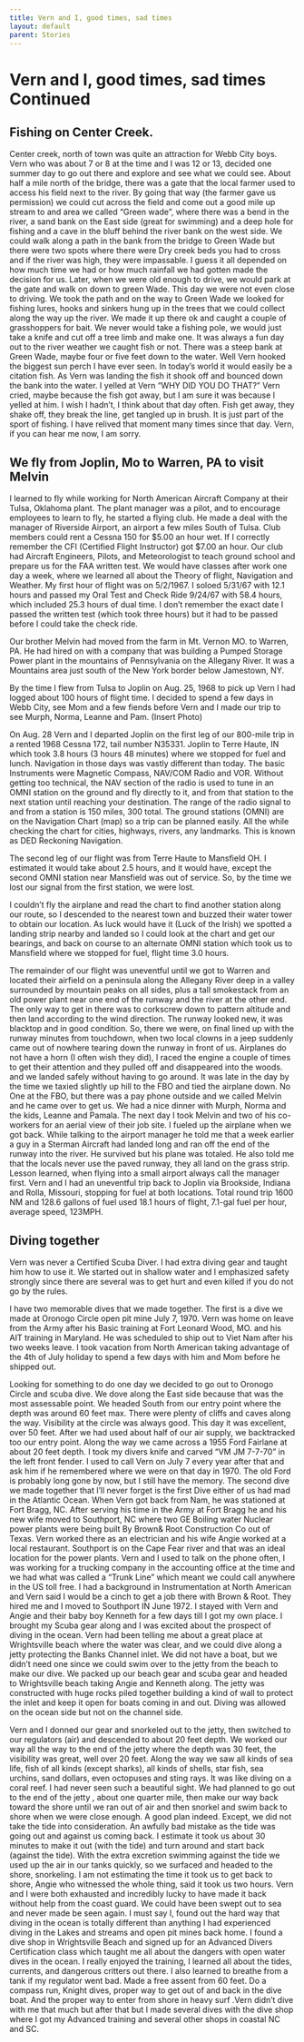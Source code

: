 ```yaml
---
title: Vern and I, good times, sad times
layout: default
parent: Stories
---
```


# Vern and I, good times, sad times Continued

## Fishing on Center Creek.

Center creek, north of town was quite an attraction for Webb City boys.  Vern who was about 7 or 8 at the time and I was 12 or 13, decided one summer day to go out there and explore and see what we could see.  About half a mile north of the bridge, there was a gate that the local farmer used to access his field next to the river.  By going that way (the farmer gave us permission) we could cut across the field and come out a good mile up stream to and area we called “Green wade”, where there was a bend in the river, a sand bank on the East side (great for swimming) and a deep hole for  fishing  and a cave in the bluff behind the river bank on the west side.  We could walk along a path in the bank from the bridge to Green Wade but there were two spots where there were Dry creek beds you had to cross and if the river was high, they were impassable. I guess it all depended on how much time we had or how much rainfall we had gotten made the decision for us. Later, when we were old enough to drive, we would park at the gate and walk on down to green Wade.  This day we were not even close to driving.  We took the path and on the way to Green Wade we looked for fishing lures, hooks and sinkers hung up in the trees that we could collect along the way up the river.  We made it up there ok and caught a couple of grasshoppers for bait. We never would take a fishing pole, we would just take a knife and cut off a tree limb and make one. It was always a fun day out to the river weather we caught fish or not. There was a steep bank at Green Wade, maybe four or five feet down to the water.  Well Vern hooked the biggest sun perch I have ever seen.  In today’s world it would easily be a citation fish. As Vern was landing the fish it shook off and bounced down the bank into the water. I yelled at Vern “WHY DID YOU DO THAT?” Vern cried, maybe because the fish got away, but I am sure it was because I yelled at him. I wish I hadn’t, I think about that day often. Fish get away, they shake off, they break the line, get tangled up in brush.  It is just part of the sport of fishing. I have relived that moment many times since that day. Vern, if you can hear me now, I am sorry.


## We fly from Joplin, Mo to Warren, PA to visit Melvin

I learned to fly while working for North American Aircraft Company at their Tulsa, Oklahoma plant. The plant manager was a pilot, and to encourage employees to learn to fly, he started a flying club.  He made a deal with the manager of Riverside Airport, an airport a few miles South of Tulsa. Club members could rent a Cessna 150 for $5.00 an hour wet. If I correctly remember the CFI (Certified Flight Instructor) got $7.00 an hour. Our club had Aircraft Engineers, Pilots, and Meteorologist to teach ground school and prepare us for the FAA written test. We would have classes after work one day a week, where we learned all about the Theory of flight, Navigation and Weather. My first hour of flight was on 5/2/1967. I soloed 5/31/67 with 12.1 hours and passed my Oral Test and Check Ride 9/24/67 with 58.4 hours, which included 25.3 hours of dual time. I don’t remember the exact date I passed the written test (which took three hours) but it had to be passed before I could take the check ride.

Our brother Melvin had moved from the farm in Mt. Vernon MO. to Warren, PA. He had hired on with a company that was building a Pumped Storage Power plant in the mountains of Pennsylvania on the Allegany River. It was a Mountains area just south of the New York border below Jamestown, NY.

By the time I flew from Tulsa to Joplin on Aug. 25, 1968 to pick up Vern I had logged about 100 hours of flight time. I decided to spend a few days in Webb City, see Mom and a few fiends before Vern and I made our trip to see Murph, Norma, Leanne and Pam.  (Insert Photo)

On Aug. 28 Vern and I departed Joplin on the first leg of our 800-mile trip in a rented 1968 Cessna 172, tail number N35331. Joplin to Terre Haute, IN which took 3.8 hours (3 hours 48 minutes) where we stopped for fuel and lunch. 
Navigation in those days was vastly different than today.  The basic Instruments were Magnetic Compass, NAV/COM Radio and VOR. Without getting too technical, the NAV section of the radio is used to tune in an OMNI station on the ground and fly directly to it, and from that station to the next station until reaching your destination. The range of the radio signal to and from a station is 150 miles, 300 total.   The ground stations (OMNI) are on the Navigation Chart (map) so a trip can be planned easily. All the while checking the chart for cities, highways, rivers, any landmarks. This is known as DED Reckoning Navigation.

The second leg of our flight was from Terre Haute to Mansfield OH. I estimated it would take about 2.5 hours, and it would have, except the second OMNI station near Mansfield was out of service.  So, by the time we lost our signal from the first station, we were lost.

I couldn’t fly the airplane and read the chart to find another station along our route, so I descended to the nearest town and buzzed their water tower to obtain our location.  As luck would have it (Luck of the Irish) we spotted a landing strip nearby and landed so I could look at the chart and get our bearings, and back on course to an alternate OMNI station which took us to Mansfield where we stopped for fuel, flight time 3.0 hours.

The remainder of our flight was uneventful until we got to Warren and located their airfield on a peninsula along the Allegany River deep in a valley surrounded by mountain peaks on all sides, plus a tall smokestack from an old power plant near one end of the runway and the river at the other end.  The only way to get in there was to corkscrew down to pattern altitude and then land according to the wind direction.  The runway looked new, it was blacktop and in good condition.  So, there we were, on final lined up with the runway minutes from touchdown, when two local clowns in a jeep suddenly came out of nowhere tearing down the runway in front of us.  Airplanes do not have a horn (I often wish they did), I raced the engine a couple of times to get their attention and they pulled off and disappeared into the woods. and we landed safely without having to go around.  It was late in the day by the time we taxied slightly up hill to the FBO and tied the airplane down.  No One at the FBO, but there was a pay phone outside and we called Melvin and he came over to get us. We had a nice dinner with Murph, Norma and the kids, Leanne and Pamala.  The next day I took Melvin and two of his co-workers for an aerial view of their job site. I fueled up the airplane when we got back. While talking to the airport manager he told me that a week earlier a guy in a Sterman Aircraft had landed long and ran off the end of the runway into the river. He survived but his plane was totaled. He also told me that the locals never use the paved runway, they all land on the grass strip.   Lesson learned, when flying into a small airport always call the manager first.  Vern and I had an uneventful trip back to Joplin via Brookside, Indiana and Rolla, Missouri, stopping for fuel at both locations. Total round trip 1600 NM and 128.6 gallons of fuel used 18.1 hours of flight, 7.1-gal fuel per hour, average speed, 123MPH.

## Diving together

Vern was never a Certified Scuba Diver. I had extra diving gear and taught him how to use it.  We started out in shallow water and I emphasized safety strongly since there are several was to get hurt and even killed if you do not go by the rules.

I have two memorable dives that we made together.  The first is a dive we made at Oronogo Circle open pit mine July 7, 1970.  Vern was home on leave from the Army after his Basic training at Fort Leonard Wood, MO. and his AIT training in Maryland.  He was scheduled to ship out to Viet Nam after his two weeks leave.  I took vacation from North American taking advantage of the 4th of July holiday to spend a few days with him and Mom before he shipped out.

Looking for something to do one day we decided to go out to Oronogo Circle and scuba dive. We dove along the East side because that was the most assessable point.  We headed South from our entry point where the depth was around 60 feet max. There were plenty of cliffs and caves along the way. Visibility at the circle was always good.  This day it was excellent, over 50 feet. After we had used about half of our air supply, we backtracked too our entry point.  Along the way we came across a 1955 Ford Fairlane at about 20 feet depth.  I took my divers knife and carved “VM JM 7-7-70” in the left front fender. I used to call Vern on July 7 every year after that and ask him if he remembered where we were on that day in 1970.  The old Ford is probably long gone by now, but I still have the memory.
The second dive we made together that I’ll never forget is the first Dive either of us had mad in the Atlantic Ocean.  When Vern got back from Nam, he was stationed at Fort Bragg, NC.  After serving his time in the Army at Fort Bragg he and his new wife moved to Southport, NC where two GE Boiling water Nuclear power plants were being built By Brown& Root Construction Co out of Texas.  Vern worked there as an electrician and his wife Angie worked at a local restaurant. Southport is on the Cape Fear river and that was an ideal location for the power plants. Vern and I used to talk on the phone often, I was working for a trucking company in the accounting office at the time and we had what was called a “Trunk Line” which meant we could call anywhere in the US toll free. I had a background in Instrumentation at North American and Vern said I would be a cinch to get a job there with Brown & Root. They hired me and I moved to Southport IN June 1972. I stayed with Vern and Angie and their baby boy Kenneth for a few days till I got my own place.   I brought my Scuba gear along and I was excited about the prospect of diving in the ocean.  Vern had been telling me about a great place at Wrightsville beach where the water was clear, and we could dive along a jetty protecting the Banks Channel inlet. We did not have a boat, but we didn’t need one since we could swim over to the jetty from the beach to make our dive.  We packed up our beach gear and scuba gear and headed to Wrightsville beach taking Angie and Kenneth along. The jetty was constructed with huge rocks piled together building a kind of wall to protect the inlet and keep it open for boats coming in and out. Diving was allowed on the ocean side but not on the channel side.

Vern and I donned our gear and snorkeled out to the jetty, then switched to our regulators (air) and descended to about 20 feet depth. We worked our way all the way to the end of the jetty where the depth was 30 feet, the visibility was great, well over 20 feet.  Along the way we saw all kinds of sea life, fish of all kinds (except sharks), all kinds of shells, star fish, sea urchins, sand dollars, even octopuses and sting rays. It was like diving on a coral reef. I had never seen such a beautiful sight. We had planned to go out to the end of the jetty , about one quarter mile, then make our way back toward the shore until we ran out of air and then snorkel and swim back to shore when we were close enough.  A good plan indeed. Except, we did not take the tide into consideration.  An awfully bad mistake as the tide was going out and against us coming back.  I estimate it took us about 30 minutes to make it out (with the tide) and turn around and start back (against the tide).   With the extra excretion swimming against the tide we used up the air in our tanks quickly, so we surfaced and headed to the shore, snorkeling.  I am not estimating the time it took us to get back to shore, Angie who witnessed the whole thing, said it took us two hours.  Vern and I were both exhausted and incredibly lucky to have made it back without help from the coast guard.  We could have been swept out to sea and never made be seen again. I must say I, found out the hard way that diving in the ocean is totally different than anything I had experienced diving in the Lakes and streams and open pit mines back home.  I found a dive shop in Wrightsville Beach and signed up for an Advanced Divers Certification class which taught me all about the dangers with open water dives in the ocean. I really enjoyed the training, I learned all about the tides, currents, and dangerous critters out there. I also learned to breathe from a tank if my regulator went bad. Made a free assent from 60 feet. Do a compass run, Knight dives, proper way to get out of and back in the dive boat. And the proper way to enter from shore in heavy surf .Vern didn’t dive with me that much but after that but I made several dives with the dive shop where I got my Advanced training and several other shops in coastal NC and SC.

